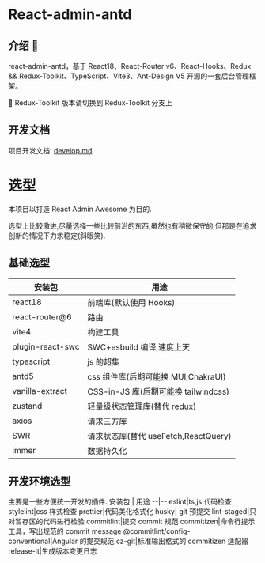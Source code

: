 # React-admin-antd

## 介绍 📖

react-admin-antd，基于 React18、React-Router v6、React-Hooks、Redux && Redux-Toolkit、TypeScript、Vite3、Ant-Design V5 开源的一套后台管理框架。

🌈 Redux-Toolkit 版本请切换到 Redux-Toolkit 分支上

## 开发文档

项目开发文档: [develop.md](./develop.md)

# 选型

本项目以打造 React Admin Awesome 为目的.

选型上比较激进,尽量选择一些比较前沿的东西,虽然也有稍微保守的,但那是在追求创新的情况下力求稳定(斜眼笑).

## 基础选型

| 安装包           | 用途                                 |
| ---------------- | ------------------------------------ |
| react18          | 前端库(默认使用 Hooks)               |
| react-router@6   | 路由                                 |
| vite4            | 构建工具                             |
| plugin-react-swc | SWC+esbuild 编译,速度上天            |
| typescript       | js 的超集                            |
| antd5            | css 组件库(后期可能换 MUI,ChakraUI)  |
| vanilla-extract  | CSS-in-JS 库(后期可能换 tailwindcss) |
| zustand          | 轻量级状态管理库(替代 redux)         |
| axios            | 请求三方库                           |
| SWR              | 请求状态库(替代 useFetch,ReactQuery) |
| immer            | 数据持久化                           |

## 开发环境选型

主要是一些方便统一开发的插件.
安装包 | 用途
--|--
eslint|ts,js 代码检查
stylelint|css 样式检查
prettier|代码美化格式化
husky| git 预提交
lint-staged|只对暂存区的代码进行检验
commitlint|提交 commit 规范
commitizen|命令行提示工具，写出规范的 commit message
@commitlint/config-conventional|Angular 的提交规范
cz-git|标准输出格式的 commitizen 适配器
release-it|生成版本变更日志
